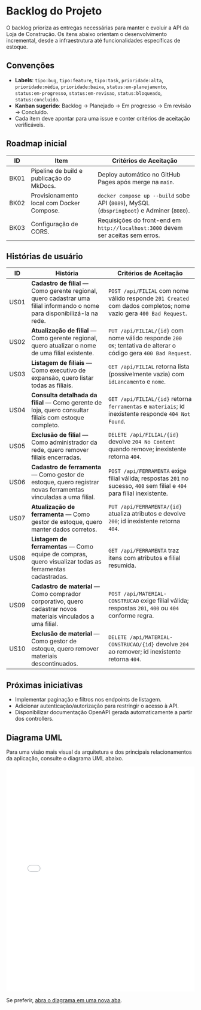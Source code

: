 # Backlog do Projeto

O backlog prioriza as entregas necessárias para manter e evoluir a API da Loja de Construção. Os itens abaixo orientam o desenvolvimento incremental, desde a infraestrutura até funcionalidades específicas de estoque.

## Convenções

- **Labels**: `tipo:bug`, `tipo:feature`, `tipo:task`, `prioridade:alta`, `prioridade:média`, `prioridade:baixa`, `status:em-planejamento`, `status:em-progresso`, `status:em-revisao`, `status:bloqueado`, `status:concluido`.
- **Kanban sugerido**: Backlog → Planejado → Em progresso → Em revisão → Concluído.
- Cada item deve apontar para uma issue e conter critérios de aceitação verificáveis.

## Roadmap inicial

| ID   | Item | Critérios de Aceitação |
|------|------|------------------------|
| BK01 | Pipeline de build e publicação do MkDocs. | Deploy automático no GitHub Pages após merge na `main`. |
| BK02 | Provisionamento local com Docker Compose. | `docker compose up --build` sobe API (`8089`), MySQL (`dbspringboot`) e Adminer (`8080`). |
| BK03 | Configuração de CORS. | Requisições do front-end em `http://localhost:3000` devem ser aceitas sem erros. |

## Histórias de usuário

| ID   | História | Critérios de Aceitação |
|------|----------|------------------------|
| US01 | **Cadastro de filial** — Como gerente regional, quero cadastrar uma filial informando o nome para disponibilizá-la na rede. | `POST /api/FILIAL` com nome válido responde `201 Created` com dados completos; nome vazio gera `400 Bad Request`. |
| US02 | **Atualização de filial** — Como gerente regional, quero atualizar o nome de uma filial existente. | `PUT /api/FILIAL/{id}` com nome válido responde `200 OK`; tentativa de alterar o código gera `400 Bad Request`. |
| US03 | **Listagem de filiais** — Como executivo de expansão, quero listar todas as filiais. | `GET /api/FILIAL` retorna lista (possivelmente vazia) com `idLancamento` e `nome`. |
| US04 | **Consulta detalhada da filial** — Como gerente de loja, quero consultar filiais com estoque completo. | `GET /api/FILIAL/{id}` retorna `ferramentas` e `materiais`; id inexistente responde `404 Not Found`. |
| US05 | **Exclusão de filial** — Como administrador da rede, quero remover filiais encerradas. | `DELETE /api/FILIAL/{id}` devolve `204 No Content` quando remove; inexistente retorna `404`. |
| US06 | **Cadastro de ferramenta** — Como gestor de estoque, quero registrar novas ferramentas vinculadas a uma filial. | `POST /api/FERRAMENTA` exige filial válida; respostas `201` no sucesso, `400` sem filial e `404` para filial inexistente. |
| US07 | **Atualização de ferramenta** — Como gestor de estoque, quero manter dados corretos. | `PUT /api/FERRAMENTA/{id}` atualiza atributos e devolve `200`; id inexistente retorna `404`. |
| US08 | **Listagem de ferramentas** — Como equipe de compras, quero visualizar todas as ferramentas cadastradas. | `GET /api/FERRAMENTA` traz itens com atributos e filial resumida. |
| US09 | **Cadastro de material** — Como comprador corporativo, quero cadastrar novos materiais vinculados a uma filial. | `POST /api/MATERIAL-CONSTRUCAO` exige filial válida; respostas `201`, `400` ou `404` conforme regra. |
| US10 | **Exclusão de material** — Como gestor de estoque, quero remover materiais descontinuados. | `DELETE /api/MATERIAL-CONSTRUCAO/{id}` devolve `204` ao remover; id inexistente retorna `404`. |

## Próximas iniciativas

- Implementar paginação e filtros nos endpoints de listagem.
- Adicionar autenticação/autorização para restringir o acesso à API.
- Disponibilizar documentação OpenAPI gerada automaticamente a partir dos controllers.

## Diagrama UML

Para uma visão mais visual da arquitetura e dos principais relacionamentos da aplicação, consulte o diagrama UML abaixo.

<embed src="pdf/ProjetoUML2_pagina2.pdf" type="application/pdf" width="100%" height="600px" />

Se preferir, [abra o diagrama em uma nova aba](pdf/ProjetoUML2_pagina2.pdf).
